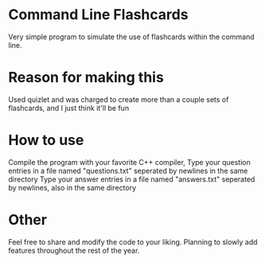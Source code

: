 # Command Line Flashcards
Very simple program to simulate the use of flashcards within the command line.

# Reason for making this
Used quizlet and was charged to create more than a couple sets of flashcards, and I just think it'll be fun

# How to use
Compile the program with your favorite C++ compiler,
Type your question entries in a file named "questions.txt" seperated by newlines in the same directory
Type your answer entries in a file named "answers.txt" seperated by newlines, also in the same directory

# Other
Feel free to share and modify the code to your liking.
Planning to slowly add features throughout the rest of the year.
